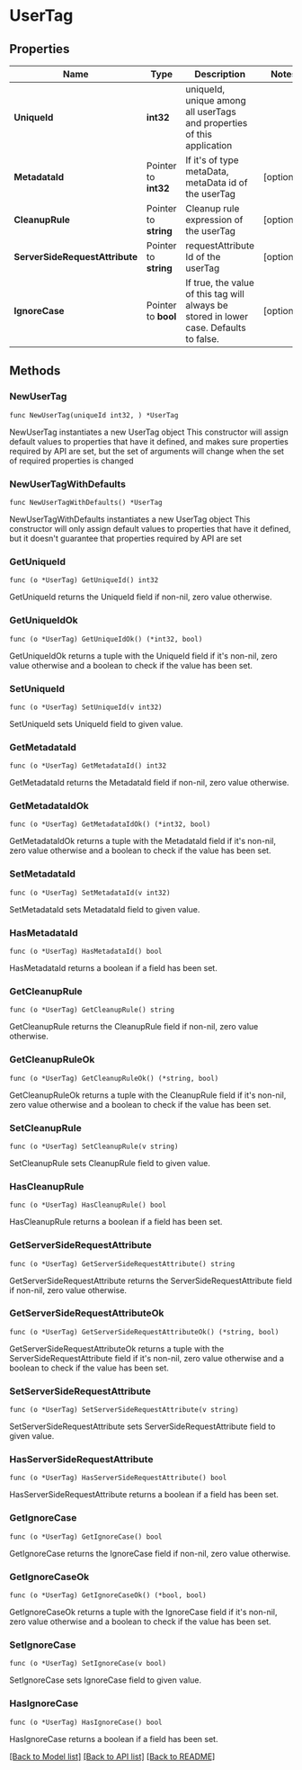 # UserTag

## Properties

Name | Type | Description | Notes
------------ | ------------- | ------------- | -------------
**UniqueId** | **int32** | uniqueId, unique among all userTags and properties of this application | 
**MetadataId** | Pointer to **int32** | If it&#39;s of type metaData, metaData id of the userTag | [optional] 
**CleanupRule** | Pointer to **string** | Cleanup rule expression of the userTag | [optional] 
**ServerSideRequestAttribute** | Pointer to **string** | requestAttribute Id of the userTag | [optional] 
**IgnoreCase** | Pointer to **bool** | If true, the value of this tag will always be stored in lower case. Defaults to false. | [optional] 

## Methods

### NewUserTag

`func NewUserTag(uniqueId int32, ) *UserTag`

NewUserTag instantiates a new UserTag object
This constructor will assign default values to properties that have it defined,
and makes sure properties required by API are set, but the set of arguments
will change when the set of required properties is changed

### NewUserTagWithDefaults

`func NewUserTagWithDefaults() *UserTag`

NewUserTagWithDefaults instantiates a new UserTag object
This constructor will only assign default values to properties that have it defined,
but it doesn't guarantee that properties required by API are set

### GetUniqueId

`func (o *UserTag) GetUniqueId() int32`

GetUniqueId returns the UniqueId field if non-nil, zero value otherwise.

### GetUniqueIdOk

`func (o *UserTag) GetUniqueIdOk() (*int32, bool)`

GetUniqueIdOk returns a tuple with the UniqueId field if it's non-nil, zero value otherwise
and a boolean to check if the value has been set.

### SetUniqueId

`func (o *UserTag) SetUniqueId(v int32)`

SetUniqueId sets UniqueId field to given value.


### GetMetadataId

`func (o *UserTag) GetMetadataId() int32`

GetMetadataId returns the MetadataId field if non-nil, zero value otherwise.

### GetMetadataIdOk

`func (o *UserTag) GetMetadataIdOk() (*int32, bool)`

GetMetadataIdOk returns a tuple with the MetadataId field if it's non-nil, zero value otherwise
and a boolean to check if the value has been set.

### SetMetadataId

`func (o *UserTag) SetMetadataId(v int32)`

SetMetadataId sets MetadataId field to given value.

### HasMetadataId

`func (o *UserTag) HasMetadataId() bool`

HasMetadataId returns a boolean if a field has been set.

### GetCleanupRule

`func (o *UserTag) GetCleanupRule() string`

GetCleanupRule returns the CleanupRule field if non-nil, zero value otherwise.

### GetCleanupRuleOk

`func (o *UserTag) GetCleanupRuleOk() (*string, bool)`

GetCleanupRuleOk returns a tuple with the CleanupRule field if it's non-nil, zero value otherwise
and a boolean to check if the value has been set.

### SetCleanupRule

`func (o *UserTag) SetCleanupRule(v string)`

SetCleanupRule sets CleanupRule field to given value.

### HasCleanupRule

`func (o *UserTag) HasCleanupRule() bool`

HasCleanupRule returns a boolean if a field has been set.

### GetServerSideRequestAttribute

`func (o *UserTag) GetServerSideRequestAttribute() string`

GetServerSideRequestAttribute returns the ServerSideRequestAttribute field if non-nil, zero value otherwise.

### GetServerSideRequestAttributeOk

`func (o *UserTag) GetServerSideRequestAttributeOk() (*string, bool)`

GetServerSideRequestAttributeOk returns a tuple with the ServerSideRequestAttribute field if it's non-nil, zero value otherwise
and a boolean to check if the value has been set.

### SetServerSideRequestAttribute

`func (o *UserTag) SetServerSideRequestAttribute(v string)`

SetServerSideRequestAttribute sets ServerSideRequestAttribute field to given value.

### HasServerSideRequestAttribute

`func (o *UserTag) HasServerSideRequestAttribute() bool`

HasServerSideRequestAttribute returns a boolean if a field has been set.

### GetIgnoreCase

`func (o *UserTag) GetIgnoreCase() bool`

GetIgnoreCase returns the IgnoreCase field if non-nil, zero value otherwise.

### GetIgnoreCaseOk

`func (o *UserTag) GetIgnoreCaseOk() (*bool, bool)`

GetIgnoreCaseOk returns a tuple with the IgnoreCase field if it's non-nil, zero value otherwise
and a boolean to check if the value has been set.

### SetIgnoreCase

`func (o *UserTag) SetIgnoreCase(v bool)`

SetIgnoreCase sets IgnoreCase field to given value.

### HasIgnoreCase

`func (o *UserTag) HasIgnoreCase() bool`

HasIgnoreCase returns a boolean if a field has been set.


[[Back to Model list]](../README.md#documentation-for-models) [[Back to API list]](../README.md#documentation-for-api-endpoints) [[Back to README]](../README.md)


